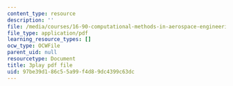 ```yaml
---
content_type: resource
description: ''
file: /media/courses/16-90-computational-methods-in-aerospace-engineering-spring-2014/97be39d186c55a99f4d89dc4399c63dc_A-qap-PTmgo.pdf
file_type: application/pdf
learning_resource_types: []
ocw_type: OCWFile
parent_uid: null
resourcetype: Document
title: 3play pdf file
uid: 97be39d1-86c5-5a99-f4d8-9dc4399c63dc
---
```

